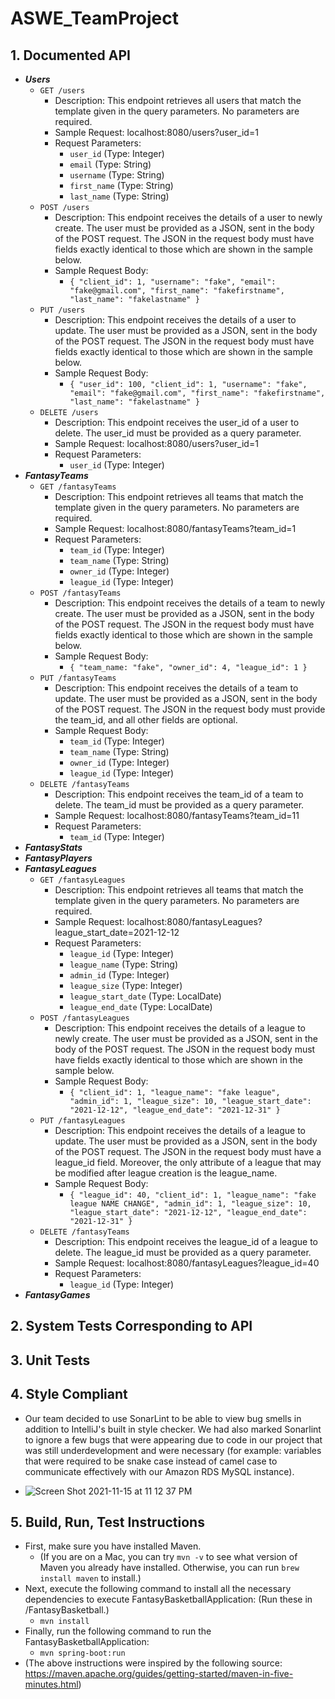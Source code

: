 # ASWE_TeamProject

## 1. Documented API
   * ___Users___
      * `GET /users`
         * Description: This endpoint retrieves all users that match the template given in the query parameters. No parameters are required.
         * Sample Request: localhost:8080/users?user_id=1
         * Request Parameters:
            * `user_id` (Type: Integer)
            * `email` (Type: String)
            * `username` (Type: String)
            * `first_name` (Type: String)
            * `last_name` (Type: String)
      * `POST /users`
         * Description: This endpoint receives the details of a user to newly create. The user must be provided as a JSON, sent in the body of the POST request. The JSON in the request body must have fields exactly identical to those which are shown in the sample below.
         * Sample Request Body:
            * `{ "client_id": 1, "username": "fake", "email": "fake@gmail.com", "first_name": "fakefirstname", "last_name": "fakelastname" }`
      * `PUT /users`
         * Description: This endpoint receives the details of a user to update. The user must be provided as a JSON, sent in the body of the POST request. The JSON in the request body must have fields exactly identical to those which are shown in the sample below.
         * Sample Request Body:
            * `{ "user_id": 100, "client_id": 1, "username": "fake", "email": "fake@gmail.com", "first_name": "fakefirstname", "last_name": "fakelastname" }`
      * `DELETE /users`
         * Description: This endpoint receives the user_id of a user to delete. The user_id must be provided as a query parameter.
         * Sample Request: localhost:8080/users?user_id=1
         * Request Parameters:
            * `user_id` (Type: Integer)
   * ___FantasyTeams___
      * `GET /fantasyTeams`
         * Description: This endpoint retrieves all teams that match the template given in the query parameters. No parameters are required.
         * Sample Request: localhost:8080/fantasyTeams?team_id=1
         * Request Parameters:
            * `team_id` (Type: Integer)
            * `team_name` (Type: String)
            * `owner_id` (Type: Integer)
            * `league_id` (Type: Integer)
      * `POST /fantasyTeams`
         * Description: This endpoint receives the details of a team to newly create. The user must be provided as a JSON, sent in the body of the POST request. The JSON in the request body must have fields exactly identical to those which are shown in the sample below.
         * Sample Request Body:
            * `{ "team_name: "fake", "owner_id": 4, "league_id": 1 }`
      * `PUT /fantasyTeams`
         * Description: This endpoint receives the details of a team to update. The user must be provided as a JSON, sent in the body of the POST request. The JSON in the request body must provide the team_id, and all other fields are optional.
         * Sample Request Body:
            * `team_id` (Type: Integer)
            * `team_name` (Type: String)
            * `owner_id` (Type: Integer)
            * `league_id` (Type: Integer)
      * `DELETE /fantasyTeams`
         * Description: This endpoint receives the team_id of a team to delete. The team_id must be provided as a query parameter.
         * Sample Request: localhost:8080/fantasyTeams?team_id=11
         * Request Parameters:
            * `team_id` (Type: Integer)
   * ___FantasyStats___
   * ___FantasyPlayers___
   * ___FantasyLeagues___
      * `GET /fantasyLeagues`
         * Description: This endpoint retrieves all teams that match the template given in the query parameters. No parameters are required.
         * Sample Request: localhost:8080/fantasyLeagues?league_start_date=2021-12-12
         * Request Parameters:
            * `league_id` (Type: Integer)
            * `league_name` (Type: String)
            * `admin_id` (Type: Integer)
            * `league_size` (Type: Integer)
            * `league_start_date` (Type: LocalDate)
            * `league_end_date` (Type: LocalDate)
      * `POST /fantasyLeagues`
         * Description: This endpoint receives the details of a league to newly create. The user must be provided as a JSON, sent in the body of the POST request. The JSON in the request body must have fields exactly identical to those which are shown in the sample below.
         * Sample Request Body:
            * `{
                  "client_id": 1,
                  "league_name": "fake league",
                  "admin_id": 1,
                  "league_size": 10,
                  "league_start_date": "2021-12-12",
                  "league_end_date": "2021-12-31"
              }`
      * `PUT /fantasyLeagues`
         * Description: This endpoint receives the details of a league to update. The user must be provided as a JSON, sent in the body of the POST request. The JSON in the request body must have a league_id field. Moreover, the only attribute of a league that may be modified after league creation is the league_name.
         * Sample Request Body:
            * `{
                  "league_id": 40,
                  "client_id": 1,
                  "league_name": "fake league NAME CHANGE",
                  "admin_id": 1,
                  "league_size": 10,
                  "league_start_date": "2021-12-12",
                  "league_end_date": "2021-12-31"
              }`
      * `DELETE /fantasyTeams`
         * Description: This endpoint receives the league_id of a league to delete. The league_id must be provided as a query parameter.
         * Sample Request: localhost:8080/fantasyLeagues?league_id=40
         * Request Parameters:
            * `league_id` (Type: Integer)
   * ___FantasyGames___

## 2. System Tests Corresponding to API

## 3. Unit Tests

## 4. Style Compliant

   * Our team decided to use SonarLint to be able to view bug smells in addition to IntelliJ's built in style checker. We had also marked Sonarlint to ignore a few bugs that were appearing due to code in our project that was still underdevelopment and were necessary (for example: variables that were required to be snake case instead of camel case to communicate effectively with our Amazon RDS MySQL instance).

   * ![Screen Shot 2021-11-15 at 11 12 37 PM](https://user-images.githubusercontent.com/76623695/141914002-162d9f16-5a04-4bc0-9e6e-889a5acfbf3e.png)

## 5. Build, Run, Test Instructions

   * First, make sure you have installed Maven.
       * (If you are on a Mac, you can try `mvn -v` to see what version of Maven you already have installed. Otherwise, you can run `brew install maven` to install.)
   * Next, execute the following command to install all the necessary dependencies to execute FantasyBasketballApplication: (Run these in /FantasyBasketball.)
       * `mvn install`
   * Finally, run the following command to run the FantasyBasketballApplication:
       * `mvn spring-boot:run`
   * (The above instructions were inspired by the following source: https://maven.apache.org/guides/getting-started/maven-in-five-minutes.html)
